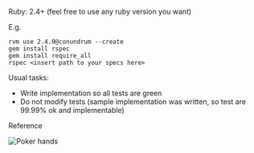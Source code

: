 Ruby: 2.4+ (feel free to use any ruby version you want)

E.g.

```
rvm use 2.4.0@conundrum --create
gem install rspec
gem install require_all
rspec <insert path to your specs here>
```

Usual tasks:

- Write implementation so all tests are green
- Do not modify tests (sample implementation was written, so test are 99.99% ok and implementable)


Reference

![Poker hands](http://www.bestonlinecasino.tips/wp-content/uploads/2013/07/poker-hand-rankings3.png)
